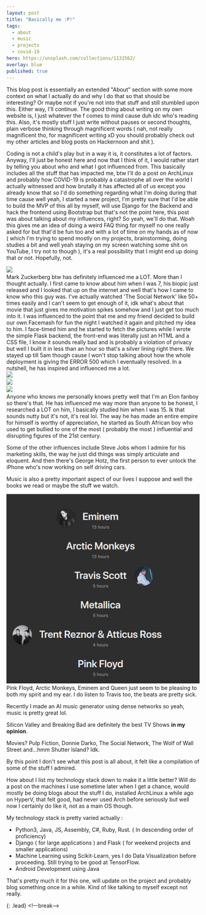 ```yaml
---
layout: post
title: "Basically me :P!"
tags:
  - about 
  - music
  - projects
  - covid-19
hero: https://unsplash.com/collections/1131562/
overlay: blue
published: true
---
```


This blog post is essentially an extended "About" section with some more context on what I actually do and why I do that so that should be interesting? Or maybe not if you're not into that stuff and still stumbled upon this. Either way, I'll continue. The good thing about writing on my own website is, I just whatever the f comes to mind cause duh idc who's reading this. Also, it's mostly stuff I just write without pauses or second thoughts, plain verbose thinking through magnificent words ( nah, not really magnificent tho, for magnificent writing xD you should probably check out my other articles and blog posts on Hackernoon and shit ).

Coding is not a child's play but in a way it is, it constitutes a lot of factors. Anyway, I'll just be honest here and now that I think of it, I would rather start by telling you about who and what I got influenced from. This basically includes all the stuff that has impacted me, btw I'll do a post on ArchLinux and probably how COVID-19 is probably a catastrophe all over the world I actually witnessed and how brutally it has affected all of us except you already know that so I'd do something regarding what I'm doing during that time cause well yeah, I started a new project, I'm pretty sure that I'd be able to build the MVP of this all by myself, will use Django for the Backend and hack the frontend using Bootstrap but that's not the point here, this post was about talking about my influences, right? So yeah, we'll do that. Woah this gives me an idea of doing a weird FAQ thing for myself no one really asked for but that'd be fun too and with a lot of time on my hands as of now ( which I'm trying to spend mostly on my projects, brainstorming, doing studies a bit and well yeah staying on my screen watching some shit on YouTube, I try not to though ), it's a real possibility that I might end up doing that or not. Hopefully, not.
<div class="page" markdown="1">
<img src="https://i.ytimg.com/vi/8IAGH6k17nw/maxresdefault.jpg" />
</div>
Mark Zuckerberg btw has definitely influenced me a LOT. More than I thought actually. I first came to know about him when I was 7, his biopic just released and I looked that up on the internet and well that's how I came to know who this guy was. I've actually watched 'The Social Network' like 50+ times easily and I can't seem to get enough of it, idk what's about that movie that just gives me motivation spikes somehow and I just get too much into it. 
I was influenced to the point that me and my friend decided to build our own Facemash for fun the night I watched it again and pitched my idea to him. I face-timed him and he started to fetch the pictures while I wrote the simple Flask backend, the front-end was literally just an HTML and a CSS file, I know it sounds really bad and is probably a violation of privacy but well I built it in less than an hour so that's a silver lining right there. We stayed up till 5am though cause I won't stop talking about how the whole deployment is giving the ERROR 500 which I eventually resolved. In a nutshell, he has inspired and influenced me a lot.
<div class="page" markdown="1">
<img src="https://s3.amazonaws.com/media.thecrimson.com/photos/2005/02/24/124453_1197692.jpg" />
</div>

<div class="page" markdown="1">
<img src="https://i.pinimg.com/474x/5e/6f/87/5e6f8794a1cc5a3f4d4d74613aa38957.jpg" />
</div>

<div class="page" markdown="1">
<img src="https://observer.com/wp-content/uploads/sites/2/2020/01/elon-musk-twitter-advice.jpg?quality=80" />
</div>
Anyone who knows me personally knows pretty well that I'm an Elon fanboy so there's that. He has influenced me way more than anyone to be honest, I researched a LOT on him, I basically studied him when I was 15. Ik that sounds nutty but it's not, it's real lol. The way he has made an entire empire for himself is worthy of appreciation, he started as South African boy who used to get bullied to one of the most ( probably the most ) influential and disrupting figures of the 21st century.

Some of the other influences include Steve Jobs whom I admire for his marketing skills, the way he just did things was simply articulate and eloquent. And then there's George Hotz, the first person to ever unlock the iPhone who's now working on self driving cars.

Music is also a pretty important aspect of our lives I suppose and well the books we read or maybe the stuff we watch.
<div class="page" markdown="1">
<img src= "/uploads/music.png" />
</div>
Pink Floyd, Arctic Monkeys, Eminem and Queen just seem to be pleasing to both my spirit and my ear. I do listen to Travis too, the beats are pretty sick.

Recently I made an AI music generator using dense networks so yeah, music is pretty great lol.

Silicon Valley and Breaking Bad are definitely the best TV Shows **in my opinion**.

Movies? Pulp Fiction, Donnie Darko, The Social Network, The Wolf of Wall Street and...hmm Shutter Island? Idk.

By this point I don't see what this post is all about, it felt like a compilation of some of the stuff I admired.

How about I list my technology stack down to make it a little better? Will do a post on the machines I use sometime later when I get a chance, would mostly be doing blogs about the stuff I do, installed ArchLinux a while ago on HyperV, that felt good, had never used Arch before seriously but well now I certainly do like it, not as a main OS though.

My technology stack is pretty varied actually :
- Python3, Java, JS, Assembly, C#, Ruby, Rust. ( In descending order of proficiency) 
- Django ( for large applications ) and Flask ( for weekend projects and smaller applications)
- Machine Learning using Scikit-Learn, yes I do Data Visualization before proceeding. Still trying to be good at TensorFlow.
- Android Development using Java

That's pretty much it for this one, will update on the project and probably blog something once in a while. Kind of like talking to myself except not really.

{: .lead}
<!–-break-–>

##  
